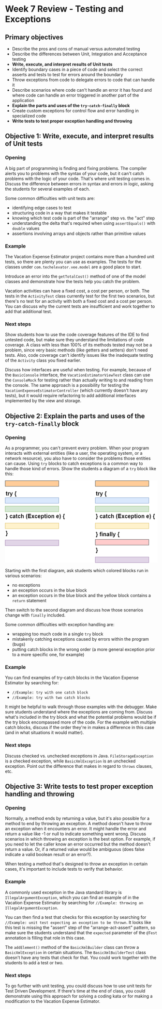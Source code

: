 # Week 7 Review - Testing and Exceptions

## Primary objectives

- Describe the pros and cons of manual versus automated testing
- Describe the differences between Unit, Integration and Acceptance testing
- **Write, execute, and interpret results of Unit tests**
- Identify boundary cases in a piece of code and select the correct asserts and tests to test for errors around the boundary
- Throw exceptions from code to delegate errors to code that can handle it
- Describe scenarios where code can't handle an error it has found and where code can handle an error triggered in another part of the application
- **Explain the parts and uses of the `try-catch-finally` block**
- Create custom exceptions for control flow and error handling in specialized code
- **Write tests to test proper exception handling and throwing**


## Objective 1: Write, execute, and interpret results of Unit tests

### Opening

A big part of programming is finding and fixing problems. The compiler alerts you to problems with the syntax of your code, but it can't catch problems with the logic of your code. That's where unit testing comes in. Discuss the difference between errors in syntax and errors in logic, asking the students for several examples of each.

Some common difficulties with unit tests are:
* identifying edge cases to test
* structuring code in a way that makes it testable
* knowing which test code is part of the "arrange" step vs. the "act" step
* understanding the delta that's required when using `assertEquals()` with `double` values
* assertions involving arrays and objects rather than primitive values

### Example

The Vacation Expense Estimator project contains more than a hundred unit tests, so there are plenty you can use as examples. The tests for the classes under `com.techelevator.vee.model` are a good place to start.

Introduce an error into the `getTotalCost()` method of one of the model classes and demonstrate how the tests help you catch the problem.

Vacation activities can have a fixed cost, a cost per person, or both. The tests in the `ActivityTest` class currently test for the first two scenarios, but there's no test for an activity with both a fixed cost and a cost per person. You can discuss why the current tests are insufficient and work together to add that additional test.

### Next steps

Show students how to use the code coverage features of the IDE to find untested code, but make sure they understand the limitations of code coverage. A class with less than 100% of its methods tested may not be a problem, since very basic methods (like getters and setters) don't need tests. Also, code coverage can't identify issues like the inadequate testing of the `Activity` class you fixed earlier.

Discuss how interfaces are useful when testing. For example, because of the `BasicConsole` interface, the `VacationEstimatorViewTest` class can use the `ConsoleMock` for testing rather than actually writing to and reading from the console. The same approach is a possibility for testing the `VacationExpenseEstimatorController` (which currently doesn't have any tests), but it would require refactoring to add additional interfaces implemented by the view and storage.


## Objective 2: Explain the parts and uses of the `try-catch-finally` block

### Opening

As a programmer, you can't prevent every problem. When your program interacts with external entities (like a user, the operating system, or a network resource), you also have to consider the problems those entities can cause. Using `try` blocks to catch exceptions is a common way to handle those kind of errors. Show the students a diagram of a `try` block like this:

![try-catch-finally diagram](try-catch-finally.drawio.png)

Starting with the first diagram, ask students which colored blocks run in various scenarios:
* no exceptions
* an exception occurs in the blue block
* an exception occurs in the blue block and the yellow block contains a `return` statement

Then switch to the second diagram and discuss how those scenarios change with `finally` included.

Some common difficulties with exception handling are:
* wrapping too much code in a single `try` block
* mistakenly catching exceptions caused by errors within the program (bugs)
* putting catch blocks in the wrong order (a more general exception prior to a more specific one, for example)

### Example

You can find examples of try-catch blocks in the Vacation Expense Estimator by searching for:
* `//Example: try with one catch block`
* `//Example: try with two catch blocks`

It might be helpful to walk through those examples with the debugger. Make sure students understand where the exceptions are coming from. Discuss what's included in the try block and what the potential problems would be if the try block encompassed more of the code. For the example with multiple catch blocks, discuss if the order they're in makes a difference in this case (and in what situations it would matter).

### Next steps

Discuss checked vs. unchecked exceptions in Java. `FileStorageException` is a checked exception, while `BasicXmlException` is an unchecked exception. Point out the difference that makes in regard to `throws` clauses, etc.

## Objective 3: Write tests to test proper exception handling and throwing

### Opening

Normally, a method ends by returning a value, but it's also possible for a method to end by throwing an exception. A method doesn't have to throw an exception when it encounters an error. It might handle the error and return a value like -1 or null to indicate something went wrong. Discuss scenarios in which throwing an exception is the best option. For example, if you need to let the caller know an error occurred but the method doesn't return a value. Or, if a returned value would be ambiguous (does false indicate a valid boolean result or an error?).

When testing a method that's designed to throw an exception in certain cases, it's important to include tests to verify that behavior.

### Example

A commonly used exception in the Java standard library is `IllegalArgumentException`, which you can find an example of in the Vacation Expense Estimator by searching for `//Example: throwing an IllegalArgumentException`.

You can then find a test that checks for this exception by searching for `//Example: unit test expecting an exception to be thrown`. It looks like this test is missing the "assert" step of the "arrange-act-assert" pattern, so make sure the students understand that the `expected` parameter of the `@Test` annotation is filling that role in this case.

The `addElement()` method of the `BasicXmlBuilder` class can throw a `BasicXmlException` in certain situations. The `BasicXmlBuilderTest` class doesn't have any tests that check for that. You could work together with the students to add a test or two.

### Next steps

To go further with unit testing, you could discuss how to use unit tests for Test Driven Development. If there's time at the end of class, you could demonstrate using this approach for solving a coding kata or for making a modification to the Vacation Expense Estimator.
